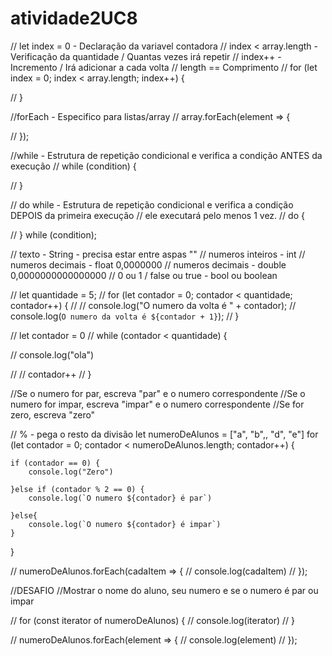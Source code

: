 # atividade2UC8
// let index = 0 - Declaração da variavel contadora
// index < array.length - Verificação da quantidade / Quantas vezes irá repetir
// index++ - Incremento / Irá adicionar a cada volta
// length == Comprimento
// for (let index = 0; index < array.length; index++) {
    
// }

//forEach - Especifico para listas/array
// array.forEach(element => {
    
// });


//while - Estrutura de repetição condicional e verifica a condição ANTES da execução
// while (condition) {
   
// }


// do while - Estrutura de repetição condicional e verifica a condição DEPOIS da primeira execução
// ele executará pelo menos 1 vez.
// do {
    
// } while (condition);


// texto - String - precisa estar entre aspas ""
// numeros inteiros - int
// numeros decimais - float 0,0000000
// numeros decimais - double 0,0000000000000000
// 0 ou 1 / false ou true - bool ou boolean


// let quantidade = 5;
// for (let contador = 0; contador < quantidade; contador++) {
//     // console.log("O numero da volta é " + contador);
//     console.log(`O numero da volta é ${contador + 1}`);
// }


// let contador = 0
// while (contador < quantidade) {

//     console.log("ola")

//     // contador++
// }




//Se o numero for par, escreva "par" e o numero correspondente
//Se o numero for impar, escreva "impar" e o numero correspondente
//Se for zero, escreva "zero"

// % - pega o resto da divisão
let numeroDeAlunos = ["a", "b",, "d", "e"]
for (let contador = 0; contador < numeroDeAlunos.length; contador++) {

    if (contador == 0) {
        console.log("Zero")

    }else if (contador % 2 == 0) {
        console.log(`O numero ${contador} é par`)

    }else{
        console.log(`O numero ${contador} é impar`)
    }
}



// numeroDeAlunos.forEach(cadaItem => {
//     console.log(cadaItem)
// });


//DESAFIO
//Mostrar o nome do aluno, seu numero e se o numero é par ou impar



// for (const iterator of numeroDeAlunos) {
//     console.log(iterator)
// }

// numeroDeAlunos.forEach(element => {
//     console.log(element)
// });

